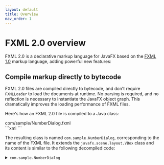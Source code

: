 ```yaml
---
layout: default
title: Overview
nav_order: 1
---
```


# FXML 2.0 overview

FXML 2.0 is a declarative markup language for JavaFX based on the [FXML 1.0](https://openjfx.io/javadoc/24/javafx.fxml/javafx/fxml/doc-files/introduction_to_fxml.html) markup language, adding powerful new features:

## Compile markup directly to bytecode
FXML 2.0 files are compiled directly to bytecode, and don't require `FXMLLoader` to load the documents at runtime. No parsing is required, and no reflection is necessary to instantiate the JavaFX object graph. This dramatically improves the loading performance of FXML files.

Here's how an FXML 2.0 file is compiled to a Java class:
<div class="filename">com/sample/NumberDialog.fxml</div>
```xml
<?xml version="1.0" encoding="UTF-8"?>
<?import javafx.scene.layout.*?>
<?import javafx.scene.control.*?>

<VBox xmlns="http://javafx.com/javafx" xmlns:fx="http://jfxcore.org/fxml/2.0">
    <Label text="Enter a number:"/>
    <TextField fx:id="textField"/>
    <Label text="The value cannot be empty" visible="${textField.text.empty}"/>
</VBox>
```

The resulting class is named `com.sample.NumberDialog`, corresponding to the name of the FXML file. It extends the `javafx.scene.layout.VBox` class and its content is similar to the following decompiled code:
<details markdown="block">
<summary><code>com.sample.NumberDialog</code></summary>
```java
// Reconstructed from bytecode, details omitted
public class NumberDialog extends VBox {
    protected TextField textField;

    public NumberDialog() {
        __FX$RuntimeContext var1 = new __FX$RuntimeContext(this, 2);
        TextField var2 = this.textField = new TextField();
        var1.push(this);
        ObservableList var3 = this.getChildren();
        Label var10002 = new Label();
        var10002.setText("Enter a number:");
        var3.add(var10002);
        var2.setId("textField");
        var3.add(var2);
        var10002 = new Label();
        var1.push(var10002);
        var10002.setText("The value cannot be empty");
        StringProperty var4 = (StringProperty)
            ((TextField)((MainView)var1.parents[0]).textField).textProperty();
        Object var10003;
        if (var4 == null) {
            boolean var5 = false;
            var10003 = new __FX$BooleanConstant(var5);
        } else {
            var10003 = new __FX$textField$textProperty$isEmpty(var4);
        }

        Object var6 = var10003;
        var10002.visibleProperty().bind((ObservableValue)var6);
        var1.pop();
        var3.add(var10002);
        var1.pop();
    }
}
```
</details>

In many cases, custom controls or user interfaces require imperative code for additional functionality. FXML 2.0 supports this with an optional [code-behind](code-behind.html) class to combine FXML markup and Java code.

## Compile-time type safety
All symbols referenced in an FXML 2.0 file are resolved at compile time. Errors are surfaced early in the build, instead of later at runtime. Compiler diagnostics make it easy to see what went wrong:

```
NumberDialog.fxml:8: 'textFiel' in NumberDialog cannot be resolved

    <Label text="The value cannot be empty" visible="${textFiel.text.empty}"/>
                                                       ^^^^^^^^
```

## Bring your own pattern
FXML 2.0 does not use the markup/controller pattern as featured in FXML 1.0 with `FXMLLoader`. Instead, all FXML files compile down to scene graph nodes, optionally including a [code-behind](code-behind.html) class to combine FXML markup with Java code.

Application developers are free to implement their preferred patterns like [MVC](https://en.wikipedia.org/wiki/Model%E2%80%93view%E2%80%93controller) or [MVVM](https://en.wikipedia.org/wiki/Model%E2%80%93view%E2%80%93viewmodel), but this is not a design choice that is imposed by the FXML 2.0 markup language.